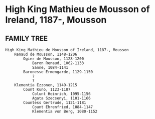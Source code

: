 # High King Mathieu de Mousson of Ireland, 1187-, Mousson

## FAMILY TREE 
```
High King Mathieu de Mousson of Ireland, 1187-, Mousson
	Renaud de Mousson, 1148-1206
		Ogier de Mousson, 1128-1200
			Baron Renaud, 1062-1133
			Sanne, 1084-1141
		Baronesse Ermengarde, 1129-1150
			?
			?
	Klementia Ezzonen, 1149-1215
		Count Kuno, 1123-1187
			Colunt Heinrich, 1095-1156
			Agata Szecsenyi, 1101-1166
		Countess Gertrude, 1121-1181
			Count Ehrenfried, 1084-1147
			Klementia von Berg, 1080-1152
```